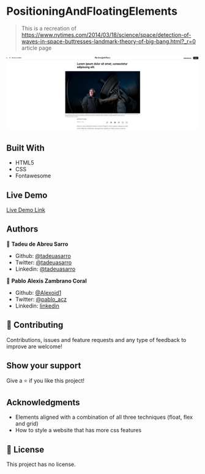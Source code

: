 # PositioningAndFloatingElements

> This is a recreation of https://www.nytimes.com/2014/03/18/science/space/detection-of-waves-in-space-buttresses-landmark-theory-of-big-bang.html?_r=0 article page

![screenshot](./img/screen.png)



## Built With

- HTML5 
- CSS
- Fontawesome

## Live Demo

[Live Demo Link](https://rawcdn.githack.com/tadeuasarro/PositioningAndFloatingElements/bdcf182f7771ffe6c8f2d42a81b9efa465260aeb/index.html)


## Authors

👤 **Tadeu de Abreu Sarro**

- Github: [@tadeuasarro](https://github.com/tadeuasarro)
- Twitter: [@tadeuasarro](https://twitter.com/tadeuasarro)
- Linkedin: [@tadeuasarro](https://www.linkedin.com/in/tadeu-sarro-71481013a/)

👤 **Pablo Alexis Zambrano Coral**

- Github: [@Alexoid1](https://github.com/Alexoid1)
- Twitter: [@pablo_acz](https://twitter.com/pablo_acz)
- Linkedin: [linkedin](https://www.linkedin.com/in/pablo-alexis-zambrano-coral-7a614a189/)

## 🤝 Contributing

Contributions, issues and feature requests and any type of feedback to improve are welcome!

## Show your support

Give a ⭐️ if you like this project!

## Acknowledgments

- Elements aligned with a combination of all three techniques (float, flex and grid)
- How to style a website that has more css features


## 📝 License

This project has no license.
